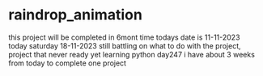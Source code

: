 # raindrop_animation
this project will be completed in 6mont time 
todays date is 11-11-2023\
today saturday 18-11-2023
still battling on what to do with the project,
project that never ready yet
learning python
day247
i have about 3 weeks from today to complete one project 
